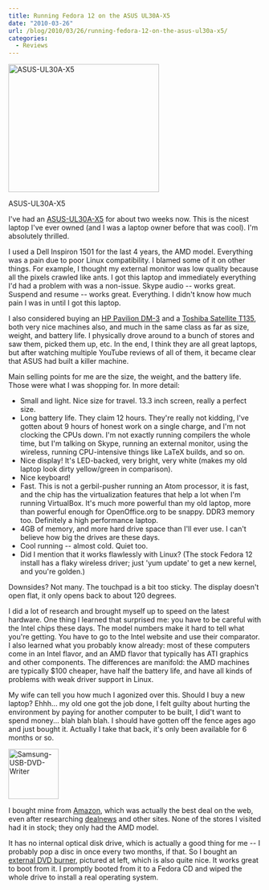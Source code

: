 ```yaml
---
title: Running Fedora 12 on the ASUS UL30A-X5
date: "2010-03-26"
url: /blog/2010/03/26/running-fedora-12-on-the-asus-ul30a-x5/
categories:
  - Reviews
---
```

<div id="attachment_1694" class="wp-caption alignleft" style="width: 310px"><a href="http://www.amazon.com/dp/B002P3KMVC?tag=xaprb-20"><img src="/media/2010/03/ASUS-UL30A-X5-300x255.jpg" alt="ASUS-UL30A-X5" title="ASUS-UL30A-X5" width="300" height="255" class="size-medium wp-image-1694" /></a><p class="wp-caption-text">ASUS-UL30A-X5</p></div><p>I've had an <a href="http://www.amazon.com/dp/B002P3KMVC?tag=xaprb-20">ASUS-UL30A-X5</a> for about two weeks now.  This is the nicest laptop I've ever owned (and I was a laptop owner before that was cool).  I'm absolutely thrilled.</p>

<p>I used a Dell Inspiron 1501 for the last 4 years, the AMD model.  Everything was a pain due to poor Linux compatibility.  I blamed some of it on other things.  For example, I thought my external monitor was low quality because all the pixels crawled like ants.  I got this laptop and immediately everything I'd had a problem with was a non-issue. Skype audio -- works great.  Suspend and resume -- works great.  Everything.  I didn't know how much pain I was in until I got this laptop.</p>

<p>I also considered buying an <a href="http://www.amazon.com/gp/product/B00318CG8M?tag=xaprb-20">HP Pavilion DM-3</a> and a <a href="http://www.amazon.com/dp/B002OOWC06?tag=xaprb-20">Toshiba Satellite T135</a>, both very nice machines also, and much in the same class as far as size, weight, and battery life.  I physically drove around to a bunch of stores and saw them, picked them up, etc.  In the end, I think they are all great laptops, but after watching multiple YouTube reviews of all of them, it became clear that ASUS had built a killer machine.</p>

<p>Main selling points for me are the size, the weight, and the battery life.  Those were what I was shopping for.  In more detail:</p>

<ul>
<li>Small and light.  Nice size for travel. 13.3 inch screen, really a perfect size.</li>
<li>Long battery life.  They claim 12 hours.  They're really not kidding, I've gotten about 9 hours of honest work on a single charge, and I'm not clocking the CPUs down.  I'm not exactly running compilers the whole time, but I'm talking on Skype, running an external monitor, using the wireless, running CPU-intensive things like LaTeX builds, and so on.</li>
<li>Nice display!  It's LED-backed, very bright, very white (makes my old laptop look dirty yellow/green in comparison).</li>
<li>Nice keyboard!</li>
<li>Fast.  This is not a gerbil-pusher running an Atom processor, it is fast, and the chip has the virtualization features that help a lot when I'm running VirtualBox.  It's much more powerful than my old laptop, more than powerful enough for OpenOffice.org to be snappy. DDR3 memory too.  Definitely a high performance laptop.</li>
<li>4GB of memory, and more hard drive space than I'll ever use.  I can't believe how big the drives are these days.</li>
<li>Cool running -- almost cold.  Quiet too.</li>
<li>Did I mention that it works flawlessly with Linux? (The stock Fedora 12 install has a flaky wireless driver; just 'yum update' to get a new kernel, and you're golden.)</li>
</ul>

<p>Downsides?  Not many.  The touchpad is a bit too sticky.  The display doesn't open flat, it only opens back to about 120 degrees.</p>

<p>I did a lot of research and brought myself up to speed on the latest hardware.  One thing I learned that surprised me: you have to be careful with the Intel chips these days.  The model numbers make it hard to tell what you're getting.  You have to go to the Intel website and use their comparator.  I also learned what you probably know already: most of these computers come in an Intel flavor, and an AMD flavor that typically has ATI graphics and other components.  The differences are manifold: the AMD machines are typically $100 cheaper, have half the battery life, and have all kinds of problems with weak driver support in Linux.</p>

<p>My wife can tell you how much I agonized over this.  Should I buy a new laptop?  Ehhh... my old one got the job done, I felt guilty about hurting the environment by paying for another computer to be built, I did't want to spend money... blah blah blah.  I should have gotten off the fence ages ago and just bought it.  Actually I take that back, it's only been available for 6 months or so.</p>

<a href="http://www.amazon.com/dp/B002C1BBU8"><a href="/media/2010/03/Samsung-USB-DVD-Writer-e1269655480766.jpg"><img src="/media/2010/03/Samsung-USB-DVD-Writer-e1269655480766.jpg" alt="Samsung-USB-DVD-Writer" title="Samsung-USB-DVD-Writer" width="100" height="100" class="alignleft size-full wp-image-1699" /></a></a><p>I bought mine from <a href="http://www.amazon.com/dp/B002P3KMVC?tag=xaprb-20">Amazon</a>, which was actually the best deal on the web, even after researching <a href="http://www.dealnews.com/">dealnews</a> and other sites.  None of the stores I visited had it in stock; they only had the AMD model.</p>

<p>It has no internal optical disk drive, which is actually a good thing for me -- I probably pop a disc in once every two months, if that.  So I bought an <a href="http://www.amazon.com/dp/B002C1BBU8?tag=xaprb-20">external DVD burner</a>, pictured at left, which is also quite nice.  It works great to boot from it.  I promptly booted from it to a Fedora CD and wiped the whole drive to install a real operating system.</p>


